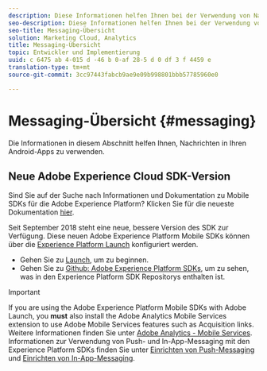 ```yaml
---
description: Diese Informationen helfen Ihnen bei der Verwendung von Nachrichten in Ihren Android-Apps.
seo-description: Diese Informationen helfen Ihnen bei der Verwendung von Nachrichten in Ihren Android-Apps.
seo-title: Messaging-Übersicht
solution: Marketing Cloud, Analytics
title: Messaging-Übersicht
topic: Entwickler und Implementierung
uuid: c 6475 ab 4-015 d -46 b 0-af 28-5 d 0 df 3 f 4459 e
translation-type: tm+mt
source-git-commit: 3cc97443fabcb9ae9e09b998801bbb57785960e0

---
```



# Messaging-Übersicht {#messaging}

Die Informationen in diesem Abschnitt helfen Ihnen, Nachrichten in Ihren Android-Apps zu verwenden.

## Neue Adobe Experience Cloud SDK-Version

Sind Sie auf der Suche nach Informationen und Dokumentation zu Mobile SDKs für die Adobe Experience Platform? Klicken Sie für die neueste Dokumentation [hier](https://aep-sdks.gitbook.io/docs/).

Seit September 2018 steht eine neue, bessere Version des SDK zur Verfügung. Diese neuen Adobe Experience Platform Mobile SDKs können über die [Experience Platform Launch](https://www.adobe.com/experience-platform/launch.html) konfiguriert werden.

* Gehen Sie zu [Launch](https://launch.adobe.com/), um zu beginnen.
* Gehen Sie zu [Github: Adobe Experience Platform SDKs](https://github.com/Adobe-Marketing-Cloud/acp-sdks), um zu sehen, was in den Experience Platform SDK Repositorys enthalten ist.

>[!IMPORTANT]
>
> If you are using the Adobe Experience Platform Mobile SDKs with Adobe Launch, you **must** also install the Adobe Analytics Mobile Services extension to use Adobe Mobile Services features such as Acquisition links. Weitere Informationen finden Sie unter [Adobe Analytics - Mobile Services](https://aep-sdks.gitbook.io/docs/using-mobile-extensions/adobe-analytics-mobile-services). Informationen zur Verwendung von Push- und In-App-Messaging mit den Experience Platform SDKs finden Sie unter [Einrichten von Push-Messaging](https://aep-sdks.gitbook.io/docs/using-mobile-extensions/adobe-analytics-mobile-services#set-up-push-messaging) und [Einrichten von In-App-Messaging](https://aep-sdks.gitbook.io/docs/using-mobile-extensions/adobe-analytics-mobile-services#set-up-in-app-messaging).
